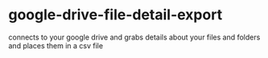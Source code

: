 # google-drive-file-detail-export
connects to your google drive and grabs details about your files and folders and places them in a csv file
